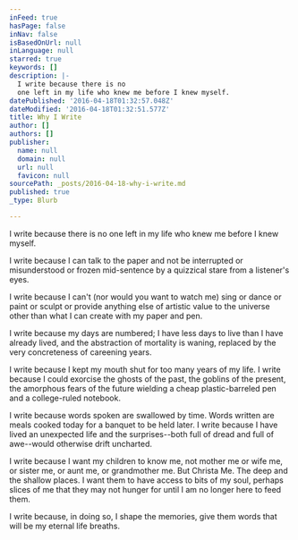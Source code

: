 ```yaml
---
inFeed: true
hasPage: false
inNav: false
isBasedOnUrl: null
inLanguage: null
starred: true
keywords: []
description: |-
  I write because there is no
  one left in my life who knew me before I knew myself.
datePublished: '2016-04-18T01:32:57.048Z'
dateModified: '2016-04-18T01:32:51.577Z'
title: Why I Write
author: []
authors: []
publisher:
  name: null
  domain: null
  url: null
  favicon: null
sourcePath: _posts/2016-04-18-why-i-write.md
published: true
_type: Blurb

---
```

I write because there is no
one left in my life who knew me before I knew myself.

I write because I can talk to
the paper and not be interrupted or misunderstood or frozen mid-sentence by a
quizzical stare from a listener's eyes.

I write because I can't (nor
would you want to watch me) sing or dance or paint or sculpt or provide
anything else of artistic value to the universe other than what I can create
with my paper and pen.

I write because my days are
numbered; I have less days to live than I have already lived, and the
abstraction of mortality is waning, replaced by the very concreteness of
careening years.

I write because I kept my
mouth shut for too many years of my life. I write because I could exorcise the
ghosts of the past, the goblins of the present, the amorphous fears of the
future wielding a cheap plastic-barreled pen and a college-ruled notebook.

I write because words spoken
are swallowed by time. Words written are meals cooked today for a banquet to be
held later. I write because I have lived an unexpected life and the
surprises--both full of dread and full of awe--would otherwise drift uncharted.

I write because I want my
children to know me, not mother me or wife me, or sister me, or aunt me, or
grandmother me. But Christa Me. The deep and the shallow places. I want them to
have access to bits of my soul, perhaps slices of me that they may not hunger
for until I am no longer here to feed them.

I write because, in doing so,
I shape the memories, give them words that will be my eternal life breaths.